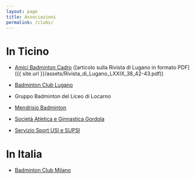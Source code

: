 ```yaml
---
layout: page
title: Associazioni
permalink: /clubs/
---
```

[abc]: http://www.badminton-cadro.ch/ "Amici Badminton Cadro"
[bcl]: http://www.badminton-lugano.ch/ "Badminton Club Lugano"
[bcm]: https://www.badminton.it/ "Badminton Club Milano"
[mb]: http://www.mendrisiobadminton.ch/ "Mendrisio Badminton"
[sag]: http://www.saggordola.ch/index.php?node=380&lng=1&rif=3e05bad6da "Società Atletica e Ginnastica Gordola"
[ssu]: https://sport.usi.ch/taxonomy/term/75 "Servizio Sport USI e SUPSI"

# In Ticino #

* [Amici Badminton Cadro][abc] ([articolo sulla Rivista di Lugano in formato PDF]({{ site.url }}/assets/Rivista_di_Lugano_LXXIX_38_42-43.pdf))

* [Badminton Club Lugano][bcl]

* Gruppo Badminton del Liceo di Locarno

* [Mendrisio Badminton][mb]

* [Società Atletica e Ginnastica Gordola][sag]

* [Servizio Sport USI e SUPSI][ssu]

# In Italia #

* [Badminton Club Milano][bcm]